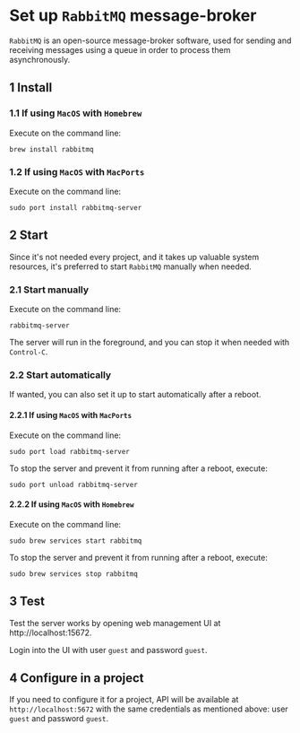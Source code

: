 # Set up `RabbitMQ` message-broker

`RabbitMQ` is an open-source message-broker software, used for sending and
receiving messages using a queue in order to process them asynchronously.

## 1 Install

### 1.1 If using `MacOS` with `Homebrew`

Execute on the command line:

```console
brew install rabbitmq
```

### 1.2 If using `MacOS` with `MacPorts`

Execute on the command line:

```console
sudo port install rabbitmq-server
```

## 2 Start

Since it's not needed every project, and it takes up valuable system resources,
it's preferred to start `RabbitMQ` manually when needed.

### 2.1 Start manually

Execute on the command line:

```console
rabbitmq-server
```

The server will run in the foreground, and you can stop it when needed with
`Control-C`.

### 2.2 Start automatically

If wanted, you can also set it up to start automatically after a reboot.

#### 2.2.1 If using `MacOS` with `MacPorts`

Execute on the command line:

```console
sudo port load rabbitmq-server
```

To stop the server and prevent it from running after a reboot, execute:

```console
sudo port unload rabbitmq-server
```

#### 2.2.2 If using `MacOS` with `Homebrew`

Execute on the command line:

```console
sudo brew services start rabbitmq
```

To stop the server and prevent it from running after a reboot, execute:

```console
sudo brew services stop rabbitmq
```

## 3 Test

Test the server works by opening web management UI at http://localhost:15672.

Login into the UI with user `guest` and password `guest`.

## 4 Configure in a project

If you need to configure it for a project, API will be available at
`http://localhost:5672` with the same credentials as mentioned above: user
`guest` and password `guest`.
